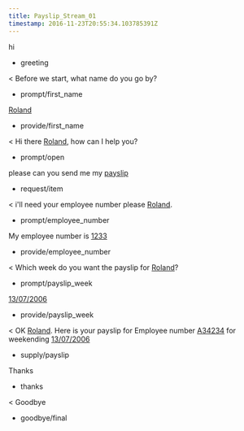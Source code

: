 ```yaml
---
title: Payslip_Stream_01
timestamp: 2016-11-23T20:55:34.103785391Z
---
```


hi
* greeting

< Before we start, what name do you go by?
* prompt/first_name

[Roland](first_name)
* provide/first_name

< Hi there [Roland](first_name), how can I help you?
* prompt/open

please can you send me my [payslip](item_type)
* request/item

< i'll need your employee number please  [Roland](first_name).
* prompt/employee_number

My employee number is [1233](employee_number)
* provide/employee_number

< Which week do you want the payslip for [Roland](first_name)?
* prompt/payslip_week

[13/07/2006](payslip_week)
* provide/payslip_week

< OK [Roland](first_name). Here is your payslip for Employee number [A34234](employee_number) for weekending [13/07/2006](payslip_week)
* supply/payslip

Thanks
* thanks

< Goodbye
* goodbye/final
